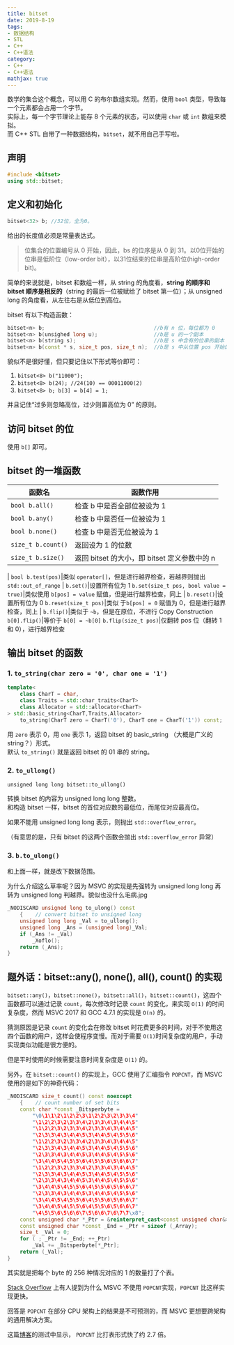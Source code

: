 ```yaml
---
title: bitset
date: 2019-8-19
tags:
- 数据结构
- STL
- C++
- C++语法
category:
- C++
- C++语法
mathjax: true
---
```


数学的集合这个概念，可以用 C 的布尔数组实现。然而，使用 `bool` 类型，导致每一个元素都会占用一个字节。  
实际上，每一个字节理论上能存 8 个元素的状态，可以使用 `char` 或 `int` 数组来模拟。  
而 C++ STL 自带了一种数据结构，`bitset`，就不用自己手写啦。

## 声明

```c++
#include <bitset>
using std::bitset;
```

## 定义和初始化

```c++
bitset<32> b; //32位，全为0。
```

给出的长度值必须是常量表达式。

> 位集合的位置编号从 0 开始，因此，bs 的位序是从 0 到 31。以0位开始的位串是低阶位（low-order bit），以31位结束的位串是高阶位(high-order bit)。

简单的来说就是，bitset 和数组一样，从 string 的角度看，**string 的顺序和 bitset 顺序是相反的**（string 的最后一位被赋给了 bitset 第一位）；从 unsigned long 的角度看，从左往右是从低位到高位。

bitset 有以下构造函数：

```c++
bitset<n> b;                                   //b有 n 位，每位都为 0
bitset<n> b(unsighed long u);                  //b是 u 的一个副本
bitset<n> b(string s);                         //b是 s 中含有的位串的副本
bitset<n> b(const * s, size_t pos, size_t n);  //b是 s 中从位置 pos 开始的 n 位的副本
```

貌似不是很好懂，但只要记住以下形式等价即可：

1. `bitset<8> b("11000");`
2. `bitset<8> b(24); //24(10) == 00011000(2)`
3. `bitset<8> b; b[3] = b[4] = 1;`

并且记住“过多则忽略高位，过少则置高位为 0” 的原则。

## 访问 bitset 的位

使用 `b[]` 即可。

## bitset 的一堆函数

函数名|函数作用
-|-
`bool b.all()`|检查 b 中是否全部位被设为 1
`bool b.any()`|检查 b 中是否任一位被设为 1
`bool b.none()`|检查 b 中是否无位被设为 1
`size_t b.count()`|返回设为 1 的位数
`size_t b.size()`|返回 bitset 的大小，即 bitset 定义参数中的 n
|
`bool b.test(pos)`|类似 `operator[]`，但是进行越界检查，若越界则抛出 `std::out_of_range`
|
`b.set()`|设置所有位为 1
`b.set(size_t pos, bool value = true)`|类似使用 `b[pos] = value` 赋值，但是进行越界检查，同上
|
`b.reset()`|设置所有位为 0
`b.reset(size_t pos)`|类似 于`b[pos] = 0` 赋值为 0，但是进行越界检查，同上
|
`b.flip()`|类似于 `~b`，但是在原位，不进行 Copy Construction
`b[0].flip()`|等价于 `b[0] = ~b[0]`
`b.flip(size_t pos)`|仅翻转 pos 位（翻转 1 和 0），进行越界检查

## 输出 bitset 的函数

### 1. `to_string(char zero = '0', char one = '1')`

```c++
template<
    class CharT = char,
    class Traits = std::char_traits<CharT>
    class Allocator = std::allocator<CharT>
> std::basic_string<CharT,Traits,Allocator>
    to_string(CharT zero = CharT('0'), CharT one = CharT('1')) const;
```

用 `zero` 表示 0，用 `one` 表示 1，返回 bitset 的 basic_string （大概是广义的 string？）形式。  
默认 `to_string()` 就是返回 bitset 的 01 串的 string。

### 2. `to_ullong()`

`unsigned long long bitset::to_ullong()`

转换 bitset 的内容为 unsigned long long 整数。  
和构造 bitset 一样，bitset 的首位对应数的最低位，而尾位对应最高位。

如果不能用 unsigned long long 表示，则抛出 `std::overflow_error`。

（有意思的是，只有 bitset 的这两个函数会抛出 `std::overflow_error` 异常）

### 3. `b.to_ulong()`

和上面一样，就是改下数据范围。

为什么介绍这么草率呢？因为 MSVC 的实现是先强转为 unsigned long long 再转为 unsigned long 判越界。貌似也没什么毛病.jpg

```c++
_NODISCARD unsigned long to_ulong() const
    {    // convert bitset to unsigned long
    unsigned long long _Val = to_ullong();
    unsigned long _Ans = (unsigned long)_Val;
    if (_Ans != _Val)
        _Xoflo();
    return (_Ans);
}
```

## 题外话：bitset::any(), none(), all(), count() 的实现

`bitset::any()`，`bitset::none()`，`bitset::all()`，`bitset::count()`，这四个函数都可以通过记录 `count`，每次修改时记录 `count` 的变化，来实现 `O(1)` 的时间复杂度，然而 MSVC 2017 和 GCC 4.7.1 的实现是 `O(n)` 的。

猜测原因是记录 `count` 的变化会在修改 bitset 时花费更多的时间，对于不使用这四个函数的用户，这样会使程序变慢。而对于需要 `O(1)`时间复杂度的用户，手动实现类似功能是很方便的。

但是平时使用的时候需要注意时间复杂度是 `O(1)` 的。

另外，在 `bitset::count()` 的实现上，GCC 使用了汇编指令 `POPCNT`，而 MSVC 使用的是如下的神奇代码：

```c++
_NODISCARD size_t count() const noexcept
    {    // count number of set bits
    const char *const _Bitsperbyte =
        "\0\1\1\2\1\2\2\3\1\2\2\3\2\3\3\4"
        "\1\2\2\3\2\3\3\4\2\3\3\4\3\4\4\5"
        "\1\2\2\3\2\3\3\4\2\3\3\4\3\4\4\5"
        "\2\3\3\4\3\4\4\5\3\4\4\5\4\5\5\6"
        "\1\2\2\3\2\3\3\4\2\3\3\4\3\4\4\5"
        "\2\3\3\4\3\4\4\5\3\4\4\5\4\5\5\6"
        "\2\3\3\4\3\4\4\5\3\4\4\5\4\5\5\6"
        "\3\4\4\5\4\5\5\6\4\5\5\6\5\6\6\7"
        "\1\2\2\3\2\3\3\4\2\3\3\4\3\4\4\5"
        "\2\3\3\4\3\4\4\5\3\4\4\5\4\5\5\6"
        "\2\3\3\4\3\4\4\5\3\4\4\5\4\5\5\6"
        "\3\4\4\5\4\5\5\6\4\5\5\6\5\6\6\7"
        "\2\3\3\4\3\4\4\5\3\4\4\5\4\5\5\6"
        "\3\4\4\5\4\5\5\6\4\5\5\6\5\6\6\7"
        "\3\4\4\5\4\5\5\6\4\5\5\6\5\6\6\7"
        "\4\5\5\6\5\6\6\7\5\6\6\7\6\7\7\x8";
    const unsigned char *_Ptr = &reinterpret_cast<const unsigned char&>(_Array);
    const unsigned char *const _End = _Ptr + sizeof (_Array);
    size_t _Val = 0;
    for ( ; _Ptr != _End; ++_Ptr)
        _Val += _Bitsperbyte[*_Ptr];
    return (_Val);
}
```

其实就是把每个 byte 的 256 种情况对应的 1 的数量打了个表。

[Stack Overflow](https://stackoverflow.com/questions/48394450/why-does-msvc-not-use-popcnt-in-its-implementation-for-stdbitsetcount) 上有人提到为什么 MSVC 不使用 `POPCNT`实现，`POPCNT` 比这样实现更快。

回答是 `POPCNT` 在部分 CPU 架构上的结果是不可预测的，而 MSVC 更想要跨架构的通用解决方案。  

这篇[博客](https://www.cnblogs.com/zyl910/archive/2012/11/02/testpopcnt.html)的测试中显示， `POPCNT` 比打表形式快了约 2.7 倍。
